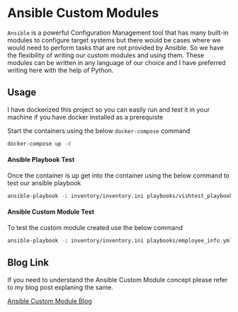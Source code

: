 # Ansible Custom Modules

`Ansible` is a powerful Configuration Management tool that has many built-in modules to configure target systems but there would be cases where we would need to perform tasks that are not provided by Ansible. So we have the flexibility of writing our custom modules and using them. These modules can be written in any language of our choice and I have preferred writing here with the help of Python.


## Usage
I have dockerized this project so you can easily run and test it in your machine if you have docker installed as a prerequiste

Start the containers using the below `docker-compose` command

```bash
docker-compose up -d
```

#### Ansible Playbook Test
Once the container is up get into the container using the below command to test our ansible playbook

```bash
ansible-playbook -i inventory/inventory.ini playbooks/vishtest_playbook.yml
```

#### Ansible Custom Module Test
To test the custom module created use the below command
```bash
ansible-playbook -i inventory/inventory.ini playbooks/employee_info.yml
```

## Blog Link
If you need to understand the Ansible Custom Module concept please refer to my blog post explaning the same.

[Ansible Custom Module Blog](https://mjvish.hashnode.dev/ansible-custom-modules)